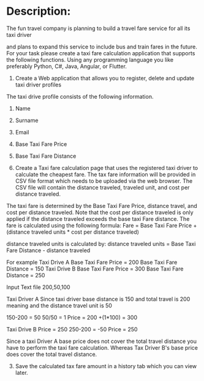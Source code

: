 # Description:

The fun travel company is planning to build a travel fare service for all its taxi driver

and plans to expand this service to include bus and train fares in the future. For your task please create a taxi fare calculation application that supports the following functions. Using any programming language you like preferably Python, C#, Java, Angular, or Flutter.

1. Create a Web application that allows you to register, delete and update taxi driver profiles

The taxi drive profile consists of the following information.

1. Name
2. Surname
3. Email
4. Base Taxi Fare Price
5. Base Taxi Fare Distance

6. Create a Taxi fare calculation page that uses the registered taxi driver to calculate the cheapest fare. The tax fare information will be provided in CSV file format which needs to be uploaded via the web browser. The CSV file will contain the distance traveled, traveled unit, and cost per distance traveled.

The taxi fare is determined by the Base Taxi Fare Price, distance travel, and cost per distance traveled. Note that the cost per distance traveled is only applied if the distance traveled exceeds the base taxi Fare distance. The fare is calculated using the following formula:
Fare = Base Taxi Fare Price + (distance traveled units \* cost per distance traveled)

distance traveled units is calculated by:
distance traveled units = Base Taxi Fare Distance - distance traveled

For example
Taxi Drive A Base Taxi Fare Price = 200 Base Taxi Fare Distance = 150
Taxi Drive B Base Taxi Fare Price = 300 Base Taxi Fare Distance = 250

Input Text file
200,50,100

Taxi Driver A
Since taxi driver base distance is 150 and total travel is 200 meaning and the distance travel unit is 50

150-200 = 50
50/50 = 1
Price = 200 +(1\*100) = 300

Taxi Drive B Price = 250
250-200 = -50
Price = 250

Since a taxi Driver A base price does not cover the total travel distance you have to perform the taxi fare calculation. Whereas Tax Driver B&#39;s base price does cover the total travel distance.

3. Save the calculated tax fare amount in a history tab which you can view later.
